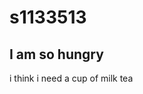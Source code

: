 <html> 
<head> </head>
<title> Kao,Ching - Hua </title>
<head></head>
<body>
    <h1> s1133513 </h1>
    <h2> I am so hungry </h2>
    <p> i think i need a cup of milk tea </p>
